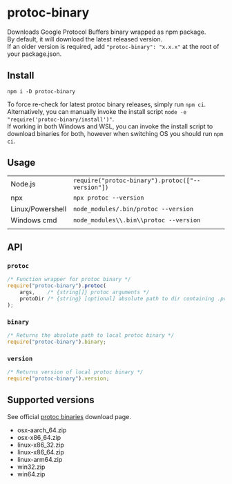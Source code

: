 # protoc-binary

Downloads Google Protocol Buffers binary wrapped as npm package.  
By default, it will download the latest released version.  
If an older version is required, add `"protoc-binary": "x.x.x"` at the root of your package.json.

## Install

`npm i -D protoc-binary`

To force re-check for latest protoc binary releases, simply run `npm ci`.  
Alternatively, you can manually invoke the install script `node -e "require('protoc-binary/install')"`.  
If working in both Windows and WSL, you can invoke the install script to download binaries for both,
however when switching OS you should run `npm ci`.  

## Usage

|                  |                                                  |
| ---              | ---                                              |
| Node.js          | `require("protoc-binary").protoc(["--version"])` |
| npx              | `npx protoc --version`                           |
| Linux/Powershell | `node_modules/.bin/protoc --version`             |
| Windows cmd      | `node_modules\\.bin\\protoc --version`           |
|                  |                                                  |

## API

### `protoc`

```js
/* Function wrapper for protoc binary */
require("protoc-binary").protoc(
    args,    /* {string[]} protoc arguments */
    protoDir /* {string} [optional] absolute path to dir containing .proto files */
);
```

### `binary`

```js
/* Returns the absolute path to local protoc binary */
require("protoc-binary").binary;
```

### `version`

```js
/* Returns version of local protoc binary */
require("protoc-binary").version;
```

## Supported versions

See official [protoc binaries](https://api.github.com/repos/protocolbuffers/protobuf/releases/latest) download page.

* osx-aarch_64.zip
* osx-x86_64.zip
* linux-x86_32.zip
* linux-x86_64.zip
* linux-arm64.zip
* win32.zip
* win64.zip
